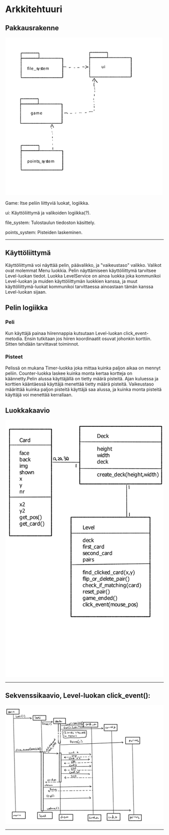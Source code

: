# Arkkitehtuuri

## Pakkausrakenne

![pakkausrakenne](./kuvat/pakkausrakenne.png)

Game: Itse peliin liittyviä luokat, logiikka.

ui: Käyttöliittymä ja valikoiden logiikka(?).

file_system: Tulostaulun tiedoston käsittely.

points_system: Pisteiden laskeminen.

---

## Käyttöliittymä

Käyttöliittymä voi näyttää pelin, päävalikko, ja "vaikeustaso" valikko. Valikot ovat molemmat Menu luokkia. Pelin näyttämiseen käyttöliittymä tarvitsee Level-luokan tiedot. Luokka LevelService on ainoa luokka joka kommunikoi Level-luokan ja muiden käyttöliittymän luokkien kanssa, ja muut käyttöliittymä-luokat kommunikoi tarvittaessa ainoastaan tämän kanssa Level-luokan sijaan.

## Pelin logiikka

### Peli

Kun käyttäjä painaa hiirennappia kutsutaan Level-luokan click_event-metodia. Ensin tutkitaan jos hiiren koordinaatit osuvat johonkin korttiin. Sitten tehdään tarvittavat toiminnot. 

### Pisteet

Pelissä on mukana Timer-luokka joka mittaa kuinka paljon aikaa on mennyt peliin. Counter-luokka laskee kuinka monta kertaa kortteja on käännetty.Pelin alussa käyttäjällä on tietty määrä pisteitä. Ajan kuluessa ja korttien kääntäessä käyttäjä menettää tietty määrä pisteitä. Vaikeustaso määrittää kuinka paljon pisteitä käyttäjä saa alussa, ja kuinka monta pisteitä käyttäjä voi menettää kerrallaan.

## Luokkakaavio

![luokkakaavio](./kuvat/luokkakaavio.png)

---

## Sekvenssikaavio, Level-luokan click_event():


![sekvenssikaavio](./kuvat/sekvenssikaavio.png)

---
